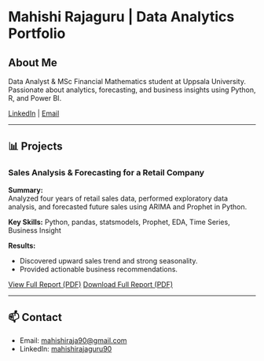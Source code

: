 # Mahishi Rajaguru | Data Analytics Portfolio

##  About Me
Data Analyst & MSc Financial Mathematics student at Uppsala University. 
Passionate about analytics, forecasting, and business insights using Python, R, and Power BI.

[LinkedIn](https://www.linkedin.com/in/mahishirajaguru90) | [Email](mahishiraja90@gmail.com)

---

## 📊 Projects

### Sales Analysis & Forecasting for a Retail Company

**Summary:**  
Analyzed four years of retail sales data, performed exploratory data analysis, and forecasted future sales using ARIMA and Prophet in Python.

**Key Skills:** Python, pandas, statsmodels, Prophet, EDA, Time Series, Business Insight

**Results:**  
- Discovered upward sales trend and strong seasonality.
- Provided actionable business recommendations.

[View Full Report (PDF)](https://github.com/mahishirajaguru/mahishirajaguru.github.io/blob/main/Sales_Analysis_Forecasting_Report.pdf)
[Download Full Report (PDF)](https://github.com/mahishirajaguru/mahishirajaguru.github.io/raw/main/Sales_Analysis_Forecasting_Report.pdf)
 


---

## 📫 Contact
- Email: mahishiraja90@gmail.com
- LinkedIn: [mahishirajaguru90](https://www.linkedin.com/in/mahishirajaguru90)
